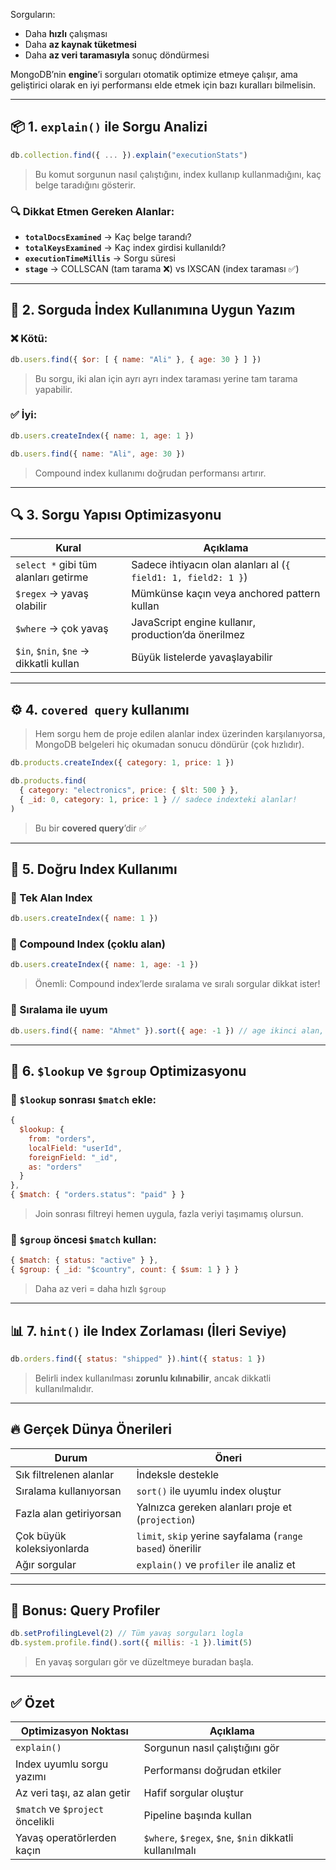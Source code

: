
Sorguların:
- Daha **hızlı** çalışması
- Daha **az kaynak tüketmesi**
- Daha **az veri taramasıyla** sonuç döndürmesi

MongoDB’nin **engine**’i sorguları otomatik optimize etmeye çalışır, ama geliştirici olarak en iyi performansı elde etmek için bazı kuralları bilmelisin.

---

## 📦 1. `explain()` ile Sorgu Analizi

```js
db.collection.find({ ... }).explain("executionStats")
```

> Bu komut sorgunun nasıl çalıştığını, index kullanıp kullanmadığını, kaç belge taradığını gösterir.

### 🔍 Dikkat Etmen Gereken Alanlar:

- **`totalDocsExamined`** → Kaç belge tarandı?
- **`totalKeysExamined`** → Kaç index girdisi kullanıldı?
- **`executionTimeMillis`** → Sorgu süresi
- **`stage`** → COLLSCAN (tam tarama ❌) vs IXSCAN (index taraması ✅)

---

## 🧩 2. Sorguda İndex Kullanımına Uygun Yazım

### ❌ Kötü:

```js
db.users.find({ $or: [ { name: "Ali" }, { age: 30 } ] })
```

> Bu sorgu, iki alan için ayrı ayrı index taraması yerine tam tarama yapabilir.

### ✅ İyi:

```js
db.users.createIndex({ name: 1, age: 1 })

db.users.find({ name: "Ali", age: 30 })
```

> Compound index kullanımı doğrudan performansı artırır.

---

## 🔍 3. Sorgu Yapısı Optimizasyonu

|Kural|Açıklama|
|---|---|
|`select *` gibi tüm alanları getirme|Sadece ihtiyacın olan alanları al (`{ field1: 1, field2: 1 }`)|
|`$regex` → yavaş olabilir|Mümkünse kaçın veya anchored pattern kullan|
|`$where` → çok yavaş|JavaScript engine kullanır, production’da önerilmez|
|`$in`, `$nin`, `$ne` → dikkatli kullan|Büyük listelerde yavaşlayabilir|

---

## ⚙️ 4. `covered query` kullanımı

> Hem sorgu hem de proje edilen alanlar index üzerinden karşılanıyorsa, MongoDB belgeleri hiç okumadan sonucu döndürür (çok hızlıdır).

```js
db.products.createIndex({ category: 1, price: 1 })

db.products.find(
  { category: "electronics", price: { $lt: 500 } },
  { _id: 0, category: 1, price: 1 } // sadece indexteki alanlar!
)
```

> Bu bir **covered query**’dir ✅

---

## 🧱 5. Doğru Index Kullanımı

### 📌 Tek Alan Index

```js
db.users.createIndex({ name: 1 })
```

### 📌 Compound Index (çoklu alan)

```js
db.users.createIndex({ name: 1, age: -1 })
```

> Önemli: Compound index’lerde sıralama ve sıralı sorgular dikkat ister!

### 📌 Sıralama ile uyum

```js
db.users.find({ name: "Ahmet" }).sort({ age: -1 }) // age ikinci alan, uyumlu
```

---

## 📍 6. `$lookup` ve `$group` Optimizasyonu

### 🔹 `$lookup` sonrası `$match` ekle:

```js
{
  $lookup: {
    from: "orders",
    localField: "userId",
    foreignField: "_id",
    as: "orders"
  }
},
{ $match: { "orders.status": "paid" } }
```

> Join sonrası filtreyi hemen uygula, fazla veriyi taşımamış olursun.

### 🔹 `$group` öncesi `$match` kullan:

```js
{ $match: { status: "active" } },
{ $group: { _id: "$country", count: { $sum: 1 } } }
```

> Daha az veri = daha hızlı `$group`

---

## 📊 7. `hint()` ile Index Zorlaması (İleri Seviye)

```js
db.orders.find({ status: "shipped" }).hint({ status: 1 })
```

> Belirli index kullanılması **zorunlu kılınabilir**, ancak dikkatli kullanılmalıdır.

---

## 🔥 Gerçek Dünya Önerileri

|Durum|Öneri|
|---|---|
|Sık filtrelenen alanlar|İndeksle destekle|
|Sıralama kullanıyorsan|`sort()` ile uyumlu index oluştur|
|Fazla alan getiriyorsan|Yalnızca gereken alanları proje et (`projection`)|
|Çok büyük koleksiyonlarda|`limit`, `skip` yerine sayfalama (`range based`) önerilir|
|Ağır sorgular|`explain()` ve `profiler` ile analiz et|

---

## 🧠 Bonus: Query Profiler

```js
db.setProfilingLevel(2) // Tüm yavaş sorguları logla
db.system.profile.find().sort({ millis: -1 }).limit(5)
```

> En yavaş sorguları gör ve düzeltmeye buradan başla.

---

## ✅ Özet

|Optimizasyon Noktası|Açıklama|
|---|---|
|`explain()`|Sorgunun nasıl çalıştığını gör|
|Index uyumlu sorgu yazımı|Performansı doğrudan etkiler|
|Az veri taşı, az alan getir|Hafif sorgular oluştur|
|`$match` ve `$project` öncelikli|Pipeline başında kullan|
|Yavaş operatörlerden kaçın|`$where`, `$regex`, `$ne`, `$nin` dikkatli kullanılmalı|
